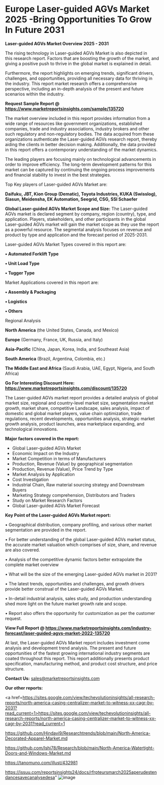 # Europe Laser-guided AGVs Market 2025 -Bring Opportunities To Grow In Future 2031

<Strong> Laser-guided AGVs Market Overview 2025 - 2031</strong>

The rising technology in Laser-guided AGVs Market is also depicted in this research report. Factors that are boosting the growth of the market, and giving a positive push to thrive in the global market is explained in detail.

Furthermore, the report highlights on emerging trends, significant drivers, challenges, and opportunities, providing all necessary data for thriving in the industry. This report market research offers a comprehensive perspective, including an in-depth analysis of the present and future scenarios within the industry.

<strong>Request Sample Report @ <a href=https://www.marketreportsinsights.com/sample/135720>https://www.marketreportsinsights.com/sample/135720</a></strong>

The market overview included in this report provides information from a wide range of resources like government organizations, established companies, trade and industry associations, industry brokers and other such regulatory and non-regulatory bodies. The data acquired from these organizations authenticate the Laser-guided AGVs research report, thereby aiding the clients in better decision making. Additionally, the data provided in this report offers a contemporary understanding of the market dynamics.

The leading players are focusing mainly on technological advancements in order to improve efficiency. The long-term development patterns for this market can be captured by continuing the ongoing process improvements and financial stability to invest in the best strategies.

Top Key players of Laser-guided AGVs Market are:

<strong>Daifuku, JBT, Kion Group (Dematic), Toyota Industries, KUKA (Swisslog), Siasun, Meidensha, EK Automation, Seegrid, CSG, SSI Schaefer</strong>

<strong><b>Global Laser-guided AGVs Market Scope and Size:</b></strong>
The Laser-guided AGVs market is declared segment by company, region (country), type, and application. Players, stakeholders, and other participants in the global Laser-guided AGVs market will gain the market scope as they use the report as a powerful resource. The segmental analysis focuses on revenue and product by type and application and the forecast period of 2025-2031.

Laser-guided AGVs Market Types covered in this report are:

<strong>• Automated Forklift Type

• Unit Load Type

• Tugger Type</strong>

Market Applications covered in this report are:

<strong>• Assembly & Packaging

• Logistics

• Others</strong> 

Regional Analysis

<strong>North America</strong> (the United States, Canada, and Mexico)

<strong>Europe</strong> (Germany, France, UK, Russia, and Italy)

<strong>Asia-Pacific</strong> (China, Japan, Korea, India, and Southeast Asia)

<strong>South America</strong> (Brazil, Argentina, Colombia, etc.)

<strong>The Middle East and Africa</strong> (Saudi Arabia, UAE, Egypt, Nigeria, and South Africa)

<strong>Go For Interesting Discount Here: <a href=https://www.marketreportsinsights.com/discount/135720>https://www.marketreportsinsights.com/discount/135720</a></strong>

The Laser-guided AGVs market report provides a detailed analysis of global market size, regional and country-level market size, segmentation market growth, market share, competitive Landscape, sales analysis, impact of domestic and global market players, value chain optimization, trade regulations, recent developments, opportunities analysis, strategic market growth analysis, product launches, area marketplace expanding, and technological innovations.

<strong><b>Major factors covered in the report:</b></strong>
<ul>
  <li>Global Laser-guided AGVs Market </li>
  <li>Economic Impact on the Industry</li>
  <li>Market Competition in terms of Manufacturers</li>
  <li>Production, Revenue (Value) by geographical segmentation</li>
  <li>Production, Revenue (Value), Price Trend by Type</li>
  <li>Market Analysis by Application</li>
  <li>Cost Investigation</li>
  <li>Industrial Chain, Raw material sourcing strategy and Downstream Buyers</li>
  <li>Marketing Strategy comprehension, Distributors and Traders</li>
  <li>Study on Market Research Factors</li>
  <li>Global Laser-guided AGVs Market Forecast</li>
</ul>

<strong><b>Key Point of the Laser-guided AGVs Market report:</b></strong>

• Geographical distribution, company profiling, and various other market segmentation are provided in the report.

• For better understanding of the global Laser-guided AGVs market status, the accurate market valuation which comprises of size, share, and revenue are also covered.

• Analysis of the competitive dynamic factors better extrapolate the complete market overview

• What will be the size of the emerging Laser-guided AGVs market in 2031?

• The latest trends, opportunities and challenges, and growth drivers provide better construal of the Laser-guided AGVs Market.

• In-detail industrial analysis, sales study, and production understanding shed more light on the future market growth rate and scope.

• Report also offers the opportunity for customization as per the customer request.

<strong><b>View Full Report @ <a href=https://www.marketreportsinsights.com/industry-forecast/laser-guided-agvs-market-2022-135720>https://www.marketreportsinsights.com/industry-forecast/laser-guided-agvs-market-2022-135720</a></b></strong>


At last, the Laser-guided AGVs Market report includes investment come analysis and development trend analysis. The present and future opportunities of the fastest growing international industry segments are coated throughout this report. This report additionally presents product specification, manufacturing method, and product cost structure, and price structure.

<strong>Contact Us:</strong>
sales@marketreportsinsights.com

<strong>Our other reports:</strong>

<a href=https://sites.google.com/view/techevolutioninsights/all-research-reports/north-america-casing-centralizer-market-to-witness-xx-cagr-by-2031?read_current=1>https://sites.google.com/view/techevolutioninsights/all-research-reports/north-america-casing-centralizer-market-to-witness-xx-cagr-by-2031?read_current=1</a>

<a href=https://github.com/Hindavi9/Researchtrends/blob/main/North-America-Decorated-Apparel-Market.md>https://github.com/Hindavi9/Researchtrends/blob/main/North-America-Decorated-Apparel-Market.md</a>

<a href=https://github.com/Ishi78/Research/blob/main/North-America-Watertight-Doors-and-Windows-Market.md>https://github.com/Ishi78/Research/blob/main/North-America-Watertight-Doors-and-Windows-Market.md</a>

<a href=https://tanomuno.com/illust/432981>https://tanomuno.com/illust/432981</a>

<a href=https://issuu.com/reportsinsights24/docs/rfrpteursmarch2025aperudestendancesavecanalysedesa>https://issuu.com/reportsinsights24/docs/rfrpteursmarch2025aperudestendancesavecanalysedesa</a>"
![image](https://github.com/user-attachments/assets/774889a5-35c1-4512-82db-228ebb1067ab)
